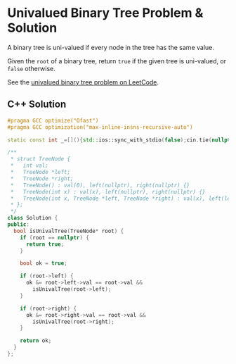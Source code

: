 # Univalued Binary Tree Problem & Solution

A binary tree is uni-valued if every node in the tree has the same value.

Given the `root` of a binary tree, return `true` if the given tree is uni-valued, or `false` otherwise.

See the [univalued binary tree problem on LeetCode](https://leetcode.com/problems/univalued-binary-tree).

## C++ Solution

```cpp
#pragma GCC optimize("Ofast")
#pragma GCC optimization("max-inline-insns-recursive-auto")

static const int _=[](){std::ios::sync_with_stdio(false);cin.tie(nullptr);cout.tie(nullptr);return 0;}();

/**
 * struct TreeNode {
 *   int val;
 *   TreeNode *left;
 *   TreeNode *right;
 *   TreeNode() : val(0), left(nullptr), right(nullptr) {}
 *   TreeNode(int x) : val(x), left(nullptr), right(nullptr) {}
 *   TreeNode(int x, TreeNode *left, TreeNode *right) : val(x), left(left), right(right) {}
 * };
 */
class Solution {
public:
  bool isUnivalTree(TreeNode* root) {
    if (root == nullptr) {
      return true;
    }

    bool ok = true;

    if (root->left) {
      ok &= root->left->val == root->val &&
        isUnivalTree(root->left);
    }

    if (root->right) {
      ok &= root->right->val == root->val &&
        isUnivalTree(root->right);
    }

    return ok;
  }
};
```
